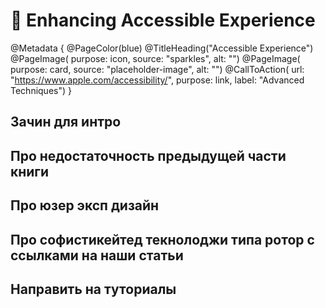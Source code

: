 # 🥸 Enhancing Accessible Experience

@Metadata {
    @PageColor(blue)
    @TitleHeading("Accessible Experience")
    @PageImage(
               purpose: icon, 
               source: "sparkles", 
               alt: "")
    @PageImage(
               purpose: card, 
               source: "placeholder-image", 
               alt: "")
    @CallToAction(
                url: "https://www.apple.com/accessibility/",
                purpose: link, 
                label: "Advanced Techniques")
}

## Зачин для интро 

## Про недостаточность предыдущей части книги 

## Про юзер эксп дизайн

## Про софистикейтед текнолоджи типа ротор с ссылками на наши статьи 

## Направить на туториалы

